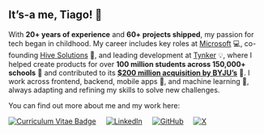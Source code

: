 ## It’s-a me, Tiago! 👋

With **20+ years of experience** and **60+ projects shipped**, my passion for tech began in childhood. My career includes key roles at [Microsoft](https://cv.tsilva.eu/#-microsoft) 💻, co-founding [Hive Solutions](https://cv.tsilva.eu/#-hive-solutions) 🐝, and leading development at [Tynker](https://cv.tsilva.eu/#-tynker) 💡, where I helped create products for over **100 million students across 150,000+ schools** 🏫 and contributed to its **[$200 million acquisition by BYJU’s](https://techcrunch.com/2021/09/16/byjus-acquires-coding-platform-tynker-for-200-million-in-us-expansion-push/)** 💼. I work across frontend, backend, mobile apps 📱, and machine learning 🤖, always adapting and refining my skills to solve new challenges.

You can find out more about me and my work here:

[<img src="https://img.shields.io/badge/-Curriculum%20Vitae-gray?style=for-the-badge&logo=readme&logoColor=white" alt="Curriculum Vitae Badge">](https://cv.tsilva.eu/)&nbsp;&nbsp;&nbsp;&nbsp;
[<img alt="LinkedIn" src="https://img.shields.io/badge/linkedin%20-%230A66C2.svg?&style=for-the-badge&logo=linkedin&logoColor=white"/>](https://www.linkedin.com/in/engtiagosilva/)&nbsp;&nbsp;&nbsp;&nbsp;
[<img alt="GitHub" src="https://img.shields.io/badge/github%20-%23181717.svg?&style=for-the-badge&logo=github&logoColor=white"/>](https://github.com/tsilva)&nbsp;&nbsp;&nbsp;&nbsp;
[<img alt="X" src="https://img.shields.io/badge/X-%23000000.svg?&style=for-the-badge&logo=X&logoColor=white"/>](https://twitter.com/tiagosilva)
